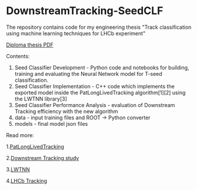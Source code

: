 # DownstreamTracking-SeedCLF

The repository contains code for my engineering thesis "Track classification using machine learning
techniques for LHCb experiment"

[Diploma thesis PDF](track-classification-artur-kucia.pdf)

Contents:
1. Seed Classifier Development - Python code and notebooks for building, training and evaluating the Neural Network model for T-seed classification. 
2. Seed Classifier Implementation - C++ code which implements the exported model inside the PatLongLivedTracking algorithm[1][2] using the LWTNN library[3]
3. Seed Classifier Performance Analysis - evaluation of Downstream Tracking efficiency with the new algorithm
4. data - input training files and ROOT -> Python converter
5. models - final model json files

Read more:

1.[PatLongLivedTracking](http://cds.cern.ch/record/2240723?ln=en)

2.[Downstream Tracking study](https://github.com/adendek/DownstreamTracking) 

3.[LWTNN](https://github.com/lwtnn/lwtnn "LWTNN") 

4.[LHCb Tracking ](https://twiki.cern.ch/twiki/bin/view/LHCb/LHCbTrackingStrategies#Downstream_tracking)

